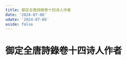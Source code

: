 ```yaml
---
title: 御定全唐詩錄卷十四诗人作者
date: '2024-07-06'
udate: '2024-07-06'
aside: false
---
```

# 御定全唐詩錄卷十四诗人作者

<AuthorPage :authorMap="authorMap" :chapternum="14" />

<script setup>
const chapter = '卷十四';
import authorMap from '/data/qtsl/卷十四/author.json'
</script>
